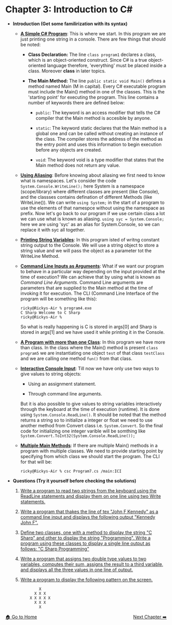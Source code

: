 # Chapter 3: Introduction to C#

- **Introduction (Get some familirization with its syntax)**

  - **[A Simple C# Program](./Practice/Program1.cs)**: This is where we start. In this program we are just printing one string in a console. There are few things that should be noted:

    - **Class Declaration:** The line `class program1` declares a class, which is an object-oriented construct. Since C# is a true object-oriented language therefore, 'everything' must be placed inside a class. Moreover **class** in later topics.

    - **The Main Method:** The line `public static void Main()` defines a method named Main (M in capital). Every C# executable program must include the Main() method in one of the classes. This is the 'starting point' for executing the program. This line contains a number of keywords there are defined below:

      - `public`: The keyword is an access modifier that tells the C# compiler that the Main method is accesible by anyone.

      - `static`: The keyword static declares that the Main method is a global one and can be called without creating an instance of the class. The compiler stores the address of the method as the entry point and uses this information to begin execution before any objects are created.

      - `void`: The keyword void is a type modifier that states that the Main method does not return any value.

  - **[Using Aliasing](./Practice/Program2.cs)**: Before knowing about aliasing we first need to know what is namespaces. Let's consider the code `System.Console.WriteLine();` here System is a namespace (scope/library) where different classes are present (like Console), and the classses contains defination of different Methods (like WriteLine()). We can write `using System;` in the start of a program to use the elements of that namespce without using the namespace as prefix. Now let's go back to our program if we use certain class a lot we can use what is known as aliasing. `using syc = System.Console;` here we are using 'syc' as an alias for System.Console, so we can replace it with syc all together.

  - **[Printing String Variables](./Practice/Program3.cs)**: In this program isted of writng constant string output to the Console. We will use a string object to store a string value and we will pass the object as a parameter tot the WriteLine Method.

  - **[Command Line Inputs as Arguments](./Practice/Program4.cs)**: What if we want our program to behave in a particular way depending on the input provided at the time of execution? We can achieve that by using what is known as _Command Line Arguments_. Command Line arguments are parameters that are supplied to the Main method at the time of invoking it for execution. The CLI (Command Line Interface of the program will be something like this):

    ```console
    ricky@Rickys-Air % program4.exe
    C Sharp Welcome to C Sharp
    ricky@Rickys-Air %
    ```

    So what is really happening is C is stored in args[0] and Sharp is stored in args[1] and we have used it while printing it in the Console.

  - **[A Program with more than one Class](./Practice/Program5.cs)**: In this program we have more than class. In the class where the Main() method is present `class program5` we are instantiating one object `test` of that class `testClass` and we are calling one method `fun()` from that class.

  - **[Interactive Console Input](./Practice/Program6.cs)**: Till now we have only use two ways to give values to string objects:

    - Using an assignment statement.

    - Through command line arguments.

    But it is also possible to give values to string variables interactively through the keyboard at the time of execution (runtime). It is done using `System.Console.ReadLine()`. It should be noted that the method returns a string so to initialize a integer or float we need to use another method from Convert class i.e. `System.Convert`. So the final code for initializing one integer varible will be somthing like `System.Convert.ToInt32(System.Console.ReadLine());`

  - **[Multiple Main Methods](./Practice/Program7.cs)**: If there are multiple Main() methods in a program with multiple classes. We need to provide starting point by specifying from which class we should start the program. The CLI for that will be:

    ```console
    ricky@Rickys-Air % csc Program7.cs /main:ICI
    ```

- **Questions (Try it yourself before checking the solutions)**

  1. [Write a program to read two strings from the keyboard using the ReadLine statements and display them on one line using two Write statements.](./Exercise/3_1.cs)

  2. [Write a program that thakes the line of tex "John F Kennedy" as a command line input and displays the following output "Kennedy John F".](./Exercise/3_2.cs)

  3. [Define two classes, one with a method to display the string "C Sharp" and other to display the string "Programming". Write a program using these classes to display a single line output as follows: "C Sharp Programming"](./Exercise/3_3.cs)

  4. [Write a program that assigns two double type values to two variables, computes their sum, assigns the result to a third variable, and displays all the three values in one line of output.](./Exercise/3_4.cs)

  5. [Write a program to display the following pattern on the screen.](./Exercise/3_5.cs)
     ```console
             X
           X X X
         X X X X X
           X X X
             X
     ```

<p style="text-align:left;">
  <a href="../">🏠 Go to Home </a>
    <span style="float:right;">
        <a text-align="right" href="../Chapter_4/">Next Chapter ➡️</a>
    </span>
</p>
